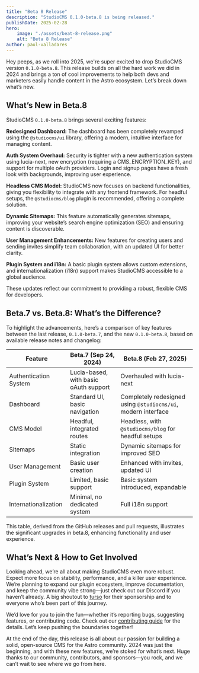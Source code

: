 ```yaml
---
title: "Beta 8 Release"
description: "StudioCMS 0.1.0-beta.8 is being released."
publishDate: 2025-02-28
hero: 
    image: "./assets/beat-8-release.png"
    alt: "Beta 8 Release"
author: paul-valladares
---
```


Hey peeps, as we roll into 2025, we're super excited to drop StudioCMS version `0.1.0-beta.8`. This release builds on all the hard work we did in 2024 and brings a ton of cool improvements to help both devs and marketers easily handle content in the Astro ecosystem. Let’s break down what’s new.

## What’s New in Beta.8

StudioCMS `0.1.0-beta.8` brings several exciting features:

**Redesigned Dashboard:** The dashboard has been completely revamped using the `@studiocms/ui` library, offering a modern, intuitive interface for managing content.

**Auth System Overhaul:** Security is tighter with a new authentication system using lucia-next, new encryption (requiring a CMS_ENCRYPTION_KEY), and support for multiple oAuth providers. Login and signup pages have a fresh look with backgrounds, improving user experience.

**Headless CMS Model:** StudioCMS now focuses on backend functionalities, giving you flexibility to integrate with any frontend framework. For headful setups, the `@studiocms/blog` plugin is recommended, offering a complete solution.

**Dynamic Sitemaps:** This feature automatically generates sitemaps, improving your website’s search engine optimization (SEO) and ensuring content is discoverable.

**User Management Enhancements:** New features for creating users and sending invites simplify team collaboration, with an updated UI for better clarity.

**Plugin System and i18n:** A basic plugin system allows custom extensions, and internationalization (i18n) support makes StudioCMS accessible to a global audience.

These updates reflect our commitment to providing a robust, flexible CMS for developers.

## Beta.7 vs. Beta.8: What’s the Difference?

To highlight the advancements, here’s a comparison of key features between the last release, `0.1.0-beta.7`, and the new `0.1.0-beta.8`, based on available release notes and changelog:

| Feature | Beta.7 (Sep 24, 2024) | Beta.8 (Feb 27, 2025) |
| --- | --- | --- |
| Authentication System | Lucia-based, with basic oAuth support | Overhauled with lucia-next |
| Dashboard | Standard UI, basic navigation | Completely redesigned using `@studiocms/ui`, modern interface |
| CMS Model | Headful, integrated routes | Headless, with `@studiocms/blog` for headful setups |
| Sitemaps | Static integration | Dynamic sitemaps for improved SEO |
| User Management | Basic user creation | Enhanced with invites, updated UI |
| Plugin System | Limited, basic support | Basic system introduced, expandable |
| Internationalization | Minimal, no dedicated system | Full i18n support |

This table, derived from the GitHub releases and pull requests, illustrates the significant upgrades in beta.8, enhancing functionality and user experience.

## What’s Next & How to Get Involved

Looking ahead, we’re all about making StudioCMS even more robust. Expect more focus on stability, performance, and a killer user experience. We’re planning to expand our plugin ecosystem, improve documentation, and keep the community vibe strong—just check out our Discord if you haven’t already. A big shoutout to [turso](https://turso.tech) for their sponsorship and to everyone who’s been part of this journey.

We’d love for you to join the fun—whether it’s reporting bugs, suggesting features, or contributing code. Check out our [contributing guide](https://github.com/withstudiocms/.github/blob/main/CONTRIBUTING.md) for the details. Let’s keep pushing the boundaries together!

At the end of the day, this release is all about our passion for building a solid, open-source CMS for the Astro community. 2024 was just the beginning, and with these new features, we’re stoked for what’s next. Huge thanks to our community, contributors, and sponsors—you rock, and we can’t wait to see where we go from here.

